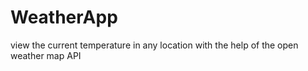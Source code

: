 # WeatherApp
view the current temperature in any location with the help of the open weather map API
